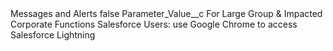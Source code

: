 <?xml version="1.0" encoding="UTF-8"?>
<CustomMetadata xmlns="http://soap.sforce.com/2006/04/metadata" xmlns:xsi="http://www.w3.org/2001/XMLSchema-instance" xmlns:xsd="http://www.w3.org/2001/XMLSchema">
    <label>Messages and Alerts</label>
    <protected>false</protected>
    <values>
        <field>Parameter_Value__c</field>
        <value xsi:type="xsd:string">For Large Group &amp; Impacted Corporate Functions Salesforce Users:  use Google Chrome to access Salesforce Lightning</value>
    </values>
</CustomMetadata>
